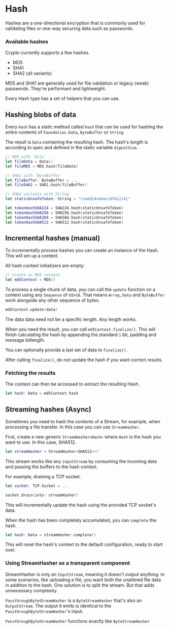 # Hash

Hashes are a one-directional encryption that is commonly used for validating files or one-way securing data such as passwords.

### Available hashes

Crypto currently supports a few hashes.

- MD5
- SHA1
- SHA2 (all variants)

MD5 and SHA1 are generally used for file validation or legacy (weak) passwords. They're performant and lightweight.

Every Hash type has a set of helpers that you can use.

## Hashing blobs of data

Every `Hash` has a static method called `hash` that can be used for hashing the entire contents of `Foundation.Data`, `ByteBuffer` or `String`.

The result is `Data` containing the resulting hash. The hash's length is according to spec and defined in the static variable `digestSize`.

```swift
// MD5 with `Data`
let fileData = Data()
let fileMD5 = MD5.hash(fileData)

// SHA1 with `ByteBuffer`
let fileBuffer: ByteBuffer = ...
let fileSHA1 = SHA1.hash(fileBuffer)

// SHA2 variants with String
let staticUnsafeToken: String = "rsadd14ndmasidfm12i4j"

let tokenHashSHA224 = SHA224.hash(staticUnsafeToken)
let tokenHashSHA256 = SHA256.hash(staticUnsafeToken)
let tokenHashSHA384 = SHA384.hash(staticUnsafeToken)
let tokenHashSHA512 = SHA512.hash(staticUnsafeToken)
```

## Incremental hashes (manual)

To incrementally process hashes you can create an instance of the Hash. This will set up a context.

All hash context initializers are empty:

```swift
// Create an MD5 context
let md5Context = MD5()
```

To process a single chunk of data, you can call the `update` function on a context using any `Sequence` of `UInt8`. That means `Array`, `Data` and `ByteBuffer` work alongside any other sequence of bytes.

```swift
md5Context.update(data)
```

The data data need not be a specific length. Any length works.

When you need the result, you can call `md5Context.finalize()`. This will finish calculating the hash by appending the standard `1` bit, padding and message bitlength.

You can optionally provide a last set of data to `finalize()`.

After calling `finalize()`, do not update the hash if you want correct results.

### Fetching the results

The context can then be accessed to extract the resulting Hash.

```swift
let hash: Data = md5Context.hash
```

## Streaming hashes (Async)

Sometimes you need to hash the contents of a Stream, for example, when processing a file transfer. In this case you can use `StreamHasher`.

First, create a new generic `StreamHasher<Hash>` where `Hash` is the hash you want to use. In this case, SHA512.

```swift
let streamHasher = StreamHasher<SHA512>()
```

This stream works like any `inputStream` by consuming the incoming data and passing the buffers to the hash context.

For example, draining a TCP socket.

```swift
let socket: TCP.Socket = ...

socket.drain(into: streamHasher)
```

This will incrementally update the hash using the provided TCP socket's data.

When the hash has been completely accumulated, you can `complete` the hash.

```swift
let hash: Data = streamHasher.complete()
```

This will reset the hash's context to the default configuration, ready to start over.

### Using StreamHasher as a transparent component

StreamHasher is only an `InputStream`, meaning it doesn't output anything. In some scenarios, like uploading a file, you want both the unaltered file data in addition to the hash. One solution is to split the stream. But that adds unnecessary complexity.

`PassthroughByteStreamHasher` is a `ByteStreamHasher` that's also an `OutputStream`. The output it emits is identical to the `PassthroughByteStreamHasher`'s input.

`PassthroughByteStreamHasher` functions exactly like `ByteStreamHasher`
